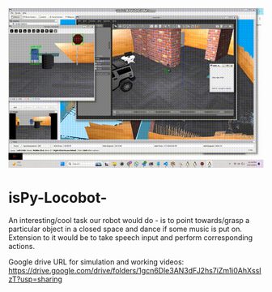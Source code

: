 ![Demo GIF](https://github.com/Advaith41/isPy-Locobot-/blob/main/output.gif)
# isPy-Locobot-
An interesting/cool task our robot would do - is to point towards/grasp a particular object in a closed space and dance if some music is put on. Extension to it would be to take speech input and perform corresponding actions.

Google drive URL for simulation and working videos: https://drive.google.com/drive/folders/1gcn6Dle3AN3dFJ2hs7iZm1i0AhXssIzT?usp=sharing

